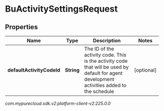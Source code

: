 # BuActivitySettingsRequest


## Properties

| Name | Type | Description | Notes |
| ------------ | ------------- | ------------- | ------------- |
| **defaultActivityCodeId** | **String** | The ID of the activity code. This is the activity code that will be used by default for agent development activities added to the schedule |  [optional] |




_com.mypurecloud.sdk.v2:platform-client-v2:225.0.0_
